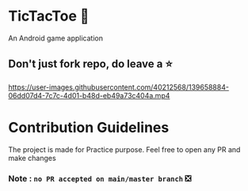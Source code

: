 # TicTacToe 👋

An Android game application
## Don't just fork repo, do leave a ⭐

https://user-images.githubusercontent.com/40212568/139658884-06dd07d4-7c7c-4d01-b48d-eb49a73c404a.mp4

# Contribution Guidelines
The project is made for Practice purpose. Feel free to open any PR and make changes
### Note : `no PR accepted on main/master branch` ❎
